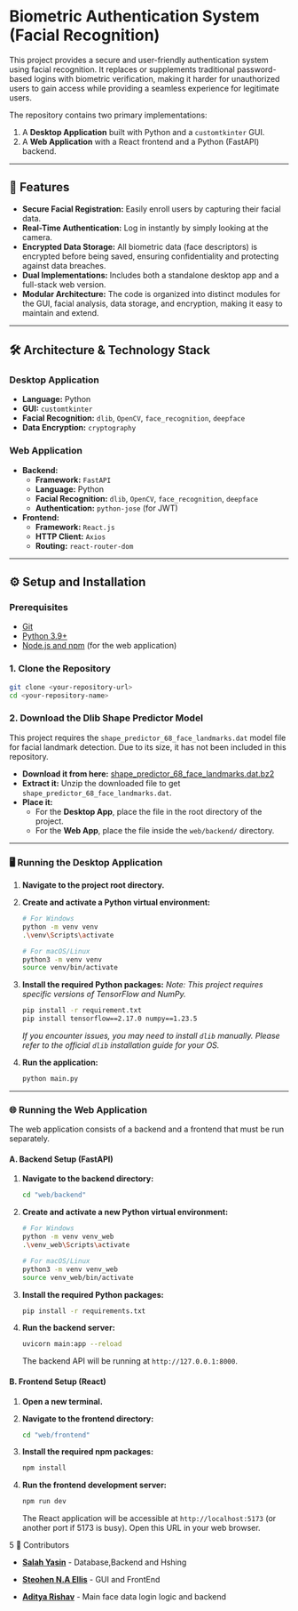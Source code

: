 
# Biometric Authentication System (Facial Recognition)

This project provides a secure and user-friendly authentication system using facial recognition. It replaces or supplements traditional password-based logins with biometric verification, making it harder for unauthorized users to gain access while providing a seamless experience for legitimate users.

The repository contains two primary implementations:
1.  A **Desktop Application** built with Python and a `customtkinter` GUI.
2.  A **Web Application** with a React frontend and a Python (FastAPI) backend.

---

## 🌟 Features

- **Secure Facial Registration:** Easily enroll users by capturing their facial data.
- **Real-Time Authentication:** Log in instantly by simply looking at the camera.
- **Encrypted Data Storage:** All biometric data (face descriptors) is encrypted before being saved, ensuring confidentiality and protecting against data breaches.
- **Dual Implementations:** Includes both a standalone desktop app and a full-stack web version.
- **Modular Architecture:** The code is organized into distinct modules for the GUI, facial analysis, data storage, and encryption, making it easy to maintain and extend.

---

## 🛠️ Architecture & Technology Stack

### Desktop Application
- **Language:** Python
- **GUI:** `customtkinter`
- **Facial Recognition:** `dlib`, `OpenCV`, `face_recognition`, `deepface`
- **Data Encryption:** `cryptography`

### Web Application
- **Backend:**
  - **Framework:** `FastAPI`
  - **Language:** Python
  - **Facial Recognition:** `dlib`, `OpenCV`, `face_recognition`, `deepface`
  - **Authentication:** `python-jose` (for JWT)
- **Frontend:**
  - **Framework:** `React.js`
  - **HTTP Client:** `Axios`
  - **Routing:** `react-router-dom`

---

## ⚙️ Setup and Installation

### Prerequisites

- [Git](https://git-scm.com/downloads)
- [Python 3.9+](https://www.python.org/downloads/)
- [Node.js and npm](https://nodejs.org/en/download/) (for the web application)

### 1. Clone the Repository

```bash
git clone <your-repository-url>
cd <your-repository-name>
```

### 2. Download the Dlib Shape Predictor Model

This project requires the `shape_predictor_68_face_landmarks.dat` model file for facial landmark detection. Due to its size, it has not been included in this repository.

- **Download it from here:** [shape_predictor_68_face_landmarks.dat.bz2](http://dlib.net/files/shape_predictor_68_face_landmarks.dat.bz2)
- **Extract it:** Unzip the downloaded file to get `shape_predictor_68_face_landmarks.dat`.
- **Place it:**
    - For the **Desktop App**, place the file in the root directory of the project.
    - For the **Web App**, place the file inside the `web/backend/` directory.

---

### 🖥️ Running the Desktop Application

1.  **Navigate to the project root directory.**

2.  **Create and activate a Python virtual environment:**
    ```bash
    # For Windows
    python -m venv venv
    .\venv\Scripts\activate

    # For macOS/Linux
    python3 -m venv venv
    source venv/bin/activate
    ```

3.  **Install the required Python packages:**
    *Note: This project requires specific versions of TensorFlow and NumPy.*
    ```bash
    pip install -r requirement.txt
    pip install tensorflow==2.17.0 numpy==1.23.5
    ```
    *If you encounter issues, you may need to install `dlib` manually. Please refer to the official `dlib` installation guide for your OS.*

4.  **Run the application:**
    ```bash
    python main.py
    ```

---

### 🌐 Running the Web Application

The web application consists of a backend and a frontend that must be run separately.

#### A. Backend Setup (FastAPI)

1.  **Navigate to the backend directory:**
    ```bash
    cd "web/backend"
    ```

2.  **Create and activate a new Python virtual environment:**
    ```bash
    # For Windows
    python -m venv venv_web
    .\venv_web\Scripts\activate

    # For macOS/Linux
    python3 -m venv venv_web
    source venv_web/bin/activate
    ```

3.  **Install the required Python packages:**
    ```bash
    pip install -r requirements.txt
    ```

4.  **Run the backend server:**
    ```bash
    uvicorn main:app --reload
    ```
    The backend API will be running at `http://127.0.0.1:8000`.

#### B. Frontend Setup (React)

1.  **Open a new terminal.**

2.  **Navigate to the frontend directory:**
    ```bash
    cd "web/frontend"
    ```

3.  **Install the required npm packages:**
    ```bash
    npm install
    ```

4.  **Run the frontend development server:**
    ```bash
    npm run dev
    ```
    The React application will be accessible at `http://localhost:5173` (or another port if 5173 is busy). Open this URL in your web browser.

5  🤝 Contributors
   
   - **[Salah Yasin](https://github.com/salah47)** - Database,Backend and Hshing 
     
   - **[Steohen N.A Ellis](https://github.com/)** - GUI and FrontEnd
    
   - **[Aditya Rishav](https://github.com/adityarishav)** - Main face data login logic and backend

